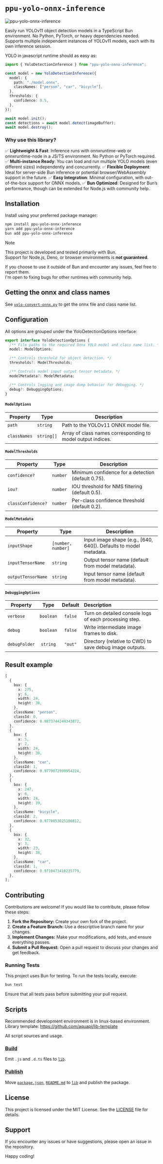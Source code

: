 # `ppu-yolo-onnx-inference`

![ppu-yolo-onnx-inference](https://raw.githubusercontent.com/PT-Perkasa-Pilar-Utama/ppu-yolo-onnx-inference/refs/heads/main/assets/ppu-yolo-onnx-inference.png)

Easily run YOLOv11 object detection models in a TypeScript Bun environment. No Python, PyTorch, or heavy dependencies needed. Supports multiple independent instances of YOLOv11 models, each with its own inference session.

YOLO in javascript runtime should as easy as:

```ts
import { YoloDetectionInference } from "ppu-yolo-onnx-inference";

const model = new YoloDetectionInference({
  model: {
    path: "./model.onnx",
    classNames: ["person", "car", "bicycle"],
  },
  thresholds: {
    confidence: 0.5,
  },
});

await model.init();
const detections = await model.detect(imageBuffer);
await model.destroy();
```

### Why use this library?

✅ **Lightweight & Fast**: Inference runs with onnxruntime-web or onnxruntime-node in a JS/TS environment. No Python or PyTorch required.
✅ **Multi-instance Ready**: You can load and run multiple YOLO models (even different sizes) independently and concurrently.
✅ **Flexible Deployment**: Ideal for server-side Bun inference or potential browser/WebAssembly support in the future.
✅ **Easy Integration**: Minimal configuration, with out-of-the-box support for ONNX models.
✅ **Bun Optimized**: Designed for Bun’s performance, though can be extended for Node.js with community help.

## Installation

Install using your preferred package manager:

```bash
npm install ppu-yolo-onnx-inference
yarn add ppu-yolo-onnx-inference
bun add ppu-yolo-onnx-inference
```

> [!NOTE]
> This project is developed and tested primarily with Bun.  
> Support for Node.js, Deno, or browser environments is **not guaranteed**.
>
> If you choose to use it outside of Bun and encounter any issues, feel free to report them.  
> I'm open to fixing bugs for other runtimes with community help.

## Getting the onnx and class names

See [`yolo-convert-onnx.py`](./examples/yolo-convert-onnx.py) to get the onnx file and class name list.

## Configuration

All options are grouped under the YoloDetectionOptions interface:

```ts
export interface YoloDetectionOptions {
  /** File paths to the required Onnx YOLO model and class name list. */
  model: ModelOptions;

  /** Controls threshold for object detection. */
  thresholds?: ModelThresholds;

  /** Controls model input output tensor metadata. */
  modelMetadata?: ModelMetadata;

  /** Controls logging and image dump behavior for debugging. */
  debug?: DebuggingOptions;
}
```

#### `ModelOptions`

| Property     | Type       | Description                                                 |
| ------------ | ---------- | ----------------------------------------------------------- |
| `path`       | `string`   | Path to the YOLOv11 ONNX model file.                        |
| `classNames` | `string[]` | Array of class names corresponding to model output indices. |

#### `ModelThresholds`

| Property           | Type     | Description                                        |
| ------------------ | -------- | -------------------------------------------------- |
| `confidence?`      | `number` | Minimum confidence for a detection (default 0.75). |
| `iou?`             | `number` | IOU threshold for NMS filtering (default 0.5).     |
| `classConfidence?` | `number` | Per-class confidence threshold (default 0.2).      |

#### `ModelMetadata`

| Property           | Type               | Description                                                       |
| ------------------ | ------------------ | ----------------------------------------------------------------- |
| `inputShape`       | `[number, number]` | Input image shape (e.g., [640, 640]). Defaults to model metadata. |
| `inputTensorName`  | `string`           | Output tensor name (default from model metadata).                 |
| `outputTensorName` | `string`           | Input tensor name (default from model metadata).                  |

#### `DebuggingOptions`

| Property      |   Type    | Default | Description                                              |
| ------------- | :-------: | :-----: | :------------------------------------------------------- |
| `verbose`     | `boolean` | `false` | Turn on detailed console logs of each processing step.   |
| `debug`       | `boolean` | `false` | Write intermediate image frames to disk.                 |
| `debugFolder` | `string`  | `"out"` | Directory (relative to CWD) to save debug image outputs. |

## Result example

```ts
[
  {
    box: {
      x: 275,
      y: 6,
      width: 24,
      height: 38,
    },
    className: "person",
    classId: 0,
    confidence: 0.9873744249343872,
  },
  {
    box: {
      x: 5,
      y: 2,
      width: 24,
      height: 38,
    },
    className: "car",
    classId: 1,
    confidence: 0.9779072999954224,
  },
  {
    box: {
      x: 247,
      y: 6,
      width: 24,
      height: 39,
    },
    className: "bicycle",
    classId: 2,
    confidence: 0.9770053625106812,
  },
  {
    box: {
      x: 32,
      y: 3,
      width: 23,
      height: 38,
    },
    className: "car",
    classId: 1,
    confidence: 0.9710473418235779,
  },
];
```

## Contributing

Contributions are welcome! If you would like to contribute, please follow these steps:

1. **Fork the Repository:** Create your own fork of the project.
2. **Create a Feature Branch:** Use a descriptive branch name for your changes.
3. **Implement Changes:** Make your modifications, add tests, and ensure everything passes.
4. **Submit a Pull Request:** Open a pull request to discuss your changes and get feedback.

### Running Tests

This project uses Bun for testing. To run the tests locally, execute:

```bash
bun test
```

Ensure that all tests pass before submitting your pull request.

## Scripts

Recommended development environment is in linux-based environment.  
Library template: https://github.com/aquapi/lib-template

All script sources and usage.

### [Build](./scripts/build.ts)

Emit `.js` and `.d.ts` files to [`lib`](./lib).

### [Publish](./scripts/publish.ts)

Move [`package.json`](./package.json), [`README.md`](./README.md) to [`lib`](./lib) and publish the package.

## License

This project is licensed under the MIT License. See the [LICENSE](LICENSE) file for details.

## Support

If you encounter any issues or have suggestions, please open an issue in the repository.

Happy coding!
